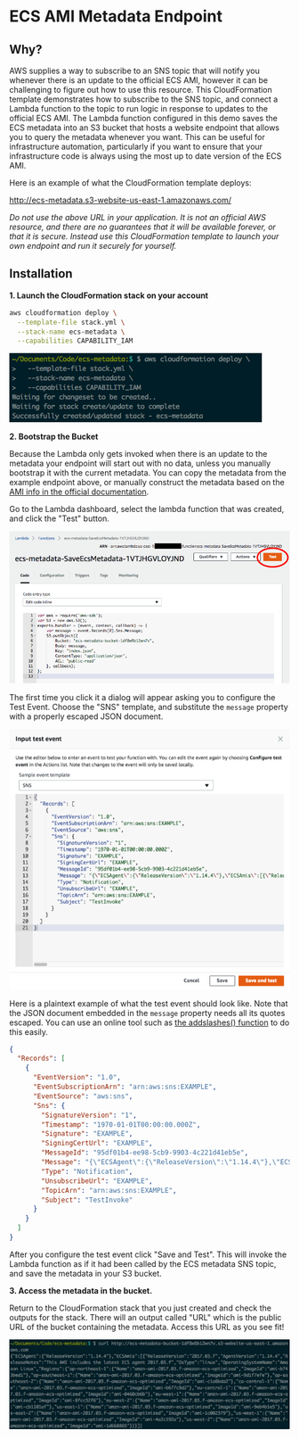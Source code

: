 # ECS AMI Metadata Endpoint

## Why?

AWS supplies a way to subscribe to an SNS topic that will notify you whenever there is an update to the official ECS AMI, however it can be challenging to figure out how to use this resource. This CloudFormation template demonstrates how to subscribe to the SNS topic, and connect a Lambda function to the topic to run logic in response to updates to the official ECS AMI. The Lambda function configured in this demo saves the ECS metadata into an S3 bucket that hosts a website endpoint that allows you to query the metadata whenever you want. This can be useful for infrastructure automation, particularly if you want to ensure that your infrastructure code is always using the most up to date version of the ECS AMI.

Here is an example of what the CloudFormation template deploys:

http://ecs-metadata.s3-website-us-east-1.amazonaws.com/

_Do not use the above URL in your application. It is not an official AWS resource, and there are no guarantees that it will be available forever, or that it is secure. Instead use this CloudFormation template to launch your own endpoint and run it securely for yourself._

## Installation

__1. Launch the CloudFormation stack on your account__

```bash
aws cloudformation deploy \
  --template-file stack.yml \
  --stack-name ecs-metadata \
  --capabilities CAPABILITY_IAM
```

![launching the CF stack](./images/deploy-stack.png)

__2. Bootstrap the Bucket__

Because the Lambda only gets invoked when there is an update to the metadata your endpoint will start out with no data, unless you manually bootstrap it with the current metadata. You can copy the metadata from the example endpoint above, or manually construct the metadata based on the [AMI info in the official documentation](http://docs.aws.amazon.com/AmazonECS/latest/developerguide/ecs-optimized_AMI.html).

Go to the Lambda dashboard, select the lambda function that was created, and click the "Test" button.

![click test button](./images/bootstrap-click-test.png)

The first time you click it a dialog will appear asking you to configure the Test Event. Choose the "SNS" template, and substitute the `message` property with a properly escaped JSON document.

![configure test event](./images/bootstrap-configure-test-event.png)

Here is a plaintext example of what the test event should look like. Note that the JSON document embedded in the `message` property needs all its quotes escaped. You can use an online tool such as [the addslashes() function](https://www.tools4noobs.com/online_php_functions/addslashes/) to do this easily.

```json
{
  "Records": [
    {
      "EventVersion": "1.0",
      "EventSubscriptionArn": "arn:aws:sns:EXAMPLE",
      "EventSource": "aws:sns",
      "Sns": {
        "SignatureVersion": "1",
        "Timestamp": "1970-01-01T00:00:00.000Z",
        "Signature": "EXAMPLE",
        "SigningCertUrl": "EXAMPLE",
        "MessageId": "95df01b4-ee98-5cb9-9903-4c221d41eb5e",
        "Message": "{\"ECSAgent\":{\"ReleaseVersion\":\"1.14.4\"},\"ECSAmis\":[{\"ReleaseVersion\":\"2017.03.f\",\"AgentVersion\":\"1.14.4\",\"ReleaseNotes\":\"This AMI includes the latest ECS agent 2017.03.f\",\"OsType\":\"linux\",\"OperatingSystemName\":\"Amazon Linux\",\"Regions\":{\"ap-northeast-1\":{\"Name\":\"amzn-ami-2017.03.f-amazon-ecs-optimized\",\"ImageId\":\"ami-b743bed1\"},\"ap-southeast-1\":{\"Name\":\"amzn-ami-2017.03.f-amazon-ecs-optimized\",\"ImageId\":\"ami-9d1f7efe\"},\"ap-southeast-2\":{\"Name\":\"amzn-ami-2017.03.f-amazon-ecs-optimized\",\"ImageId\":\"ami-c1a6bda2\"},\"ca-central-1\":{\"Name\":\"amzn-ami-2017.03.f-amazon-ecs-optimized\",\"ImageId\":\"ami-b677c9d2\"},\"eu-central-1\":{\"Name\":\"amzn-ami-2017.03.f-amazon-ecs-optimized\",\"ImageId\":\"ami-0460cb6b\"},\"eu-west-1\":{\"Name\":\"amzn-ami-2017.03.f-amazon-ecs-optimized\",\"ImageId\":\"ami-8fcc32f6\"},\"eu-west-2\":{\"Name\":\"amzn-ami-2017.03.f-amazon-ecs-optimized\",\"ImageId\":\"ami-cb1101af\"},\"us-east-1\":{\"Name\":\"amzn-ami-2017.03.f-amazon-ecs-optimized\",\"ImageId\":\"ami-9eb4b1e5\"},\"us-east-2\":{\"Name\":\"amzn-ami-2017.03.f-amazon-ecs-optimized\",\"ImageId\":\"ami-1c002379\"},\"us-west-1\":{\"Name\":\"amzn-ami-2017.03.f-amazon-ecs-optimized\",\"ImageId\":\"ami-4a2c192a\"},\"us-west-2\":{\"Name\":\"amzn-ami-2017.03.f-amazon-ecs-optimized\",\"ImageId\":\"ami-1d668865\"}}}]}",
        "Type": "Notification",
        "UnsubscribeUrl": "EXAMPLE",
        "TopicArn": "arn:aws:sns:EXAMPLE",
        "Subject": "TestInvoke"
      }
    }
  ]
}
```

After you configure the test event click "Save and Test". This will invoke the Lambda function as if it had been called by the ECS metadata SNS topic, and save the metadata in your S3 bucket.

__3. Access the metadata in the bucket.__

Return to the CloudFormation stack that you just created and check the outputs for the stack. There will an output called "URL" which is the public URL of the bucket containing the metadata. Access this URL as you see fit!

![fetch metadata](./images/fetch-metadata.png)

